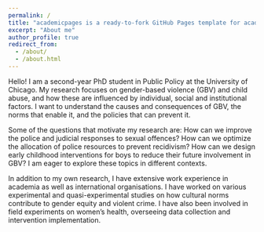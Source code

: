 ```yaml
---
permalink: /
title: "academicpages is a ready-to-fork GitHub Pages template for academic personal websites"
excerpt: "About me"
author_profile: true
redirect_from: 
  - /about/
  - /about.html
---
```


Hello! I am a second-year PhD student in Public Policy at the University of Chicago. My research focuses on gender-based violence (GBV) and child abuse, and how these are influenced by individual, social and institutional factors. I want to understand the causes and consequences of GBV, the norms that enable it, and the policies that can prevent it. 

Some of the questions that motivate my research are: How can we improve the police and judicial responses to sexual offences? How can we optimize the allocation of police resources to prevent recidivism? How can we design early childhood interventions for boys to reduce their future involvement in GBV? I am eager to explore these topics in different contexts. 

In addition to my own research, I have extensive work experience in academia as well as international organisations. I have worked on various experimental and quasi-experimental studies on how cultural norms contribute to gender equity and violent crime. I have also been involved in field experiments on women’s health, overseeing data collection and intervention implementation.
